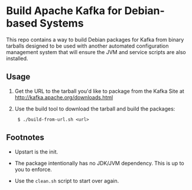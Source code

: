 # Build Apache Kafka for Debian-based Systems 

This repo contains a way to build Debian packages for Kafka from binary tarballs
designed to be used with another automated configuration management system that
will ensure the JVM and service scripts are also installed.

## Usage

1. Get the URL to the tarball you'd like to package from the Kafka Site at
   http://kafka.apache.org/downloads.html

2. Use the build tool to download the tarball and build the packages:

        $ ./build-from-url.sh <url>

## Footnotes

* Upstart is the init. 

* The package intentionally has no JDK/JVM dependency. This is up to you
  to enforce.

* Use the ```clean.sh``` script to start over again.
